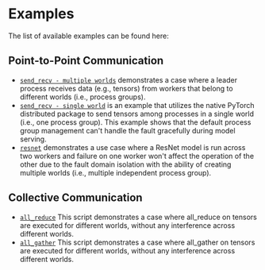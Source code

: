 # Examples

The list of available examples can be found here:

## Point-to-Point Communication

* [`send_recv - multiple worlds`](send_recv/m8d.py) demonstrates a case where a leader process receives data (e.g., tensors) from workers that belong to different worlds (i.e., process groups).
* [`send_recv - single world`](send_recv/single_world.py) is an example that utilizes the native PyTorch distributed package to send tensors among processes in a single world (i.e., one process group). This example shows that the default process group management can't handle the fault gracefully during model serving.
* [`resnet`](resnet) demonstrates a use case where a ResNet model is run across two workers and failure on one worker won't affect the operation of the other due to the fault domain isolation with the ability of creating multiple worlds (i.e., multiple independent process group).

## Collective Communication

* [`all_reduce`](all_reduce) This script demonstrates a case where all_reduce on tensors are executed for different worlds, without any interference across different worlds.
* [`all_gather`](all_gather) This script demonstrates a case where all_gather on tensors are executed for different worlds, without any interference across different worlds.
